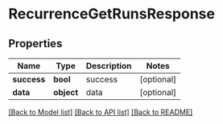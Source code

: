 # RecurrenceGetRunsResponse

## Properties
Name | Type | Description | Notes
------------ | ------------- | ------------- | -------------
**success** | **bool** | success | [optional] 
**data** | **object** | data | [optional] 

[[Back to Model list]](../README.md#documentation-for-models) [[Back to API list]](../README.md#documentation-for-api-endpoints) [[Back to README]](../README.md)


